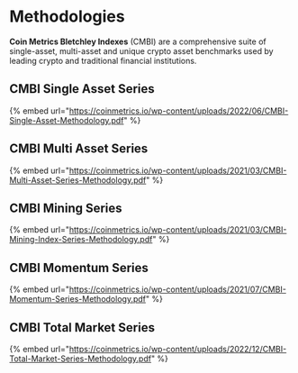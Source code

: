 # Methodologies

**Coin Metrics Bletchley Indexes** (CMBI) are a comprehensive suite of single-asset, multi-asset and unique crypto asset benchmarks used by leading crypto and traditional financial institutions.&#x20;

## CMBI Single Asset Series

{% embed url="https://coinmetrics.io/wp-content/uploads/2022/06/CMBI-Single-Asset-Methodology.pdf" %}

## CMBI Multi Asset Series

{% embed url="https://coinmetrics.io/wp-content/uploads/2021/03/CMBI-Multi-Asset-Series-Methodology.pdf" %}

## CMBI Mining Series

{% embed url="https://coinmetrics.io/wp-content/uploads/2021/03/CMBI-Mining-Index-Series-Methodology.pdf" %}

## CMBI Momentum Series

{% embed url="https://coinmetrics.io/wp-content/uploads/2021/07/CMBI-Momentum-Series-Methodology.pdf" %}

## CMBI Total Market Series

{% embed url="https://coinmetrics.io/wp-content/uploads/2022/12/CMBI-Total-Market-Series-Methodology.pdf" %}

